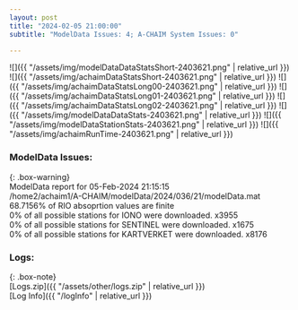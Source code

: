```yaml
---
layout: post
title: "2024-02-05 21:00:00"
subtitle: "ModelData Issues: 4; A-CHAIM System Issues: 0"

---
```


![]({{ "/assets/img/modelDataDataStatsShort-2403621.png" | relative_url }})
![]({{ "/assets/img/achaimDataStatsShort-2403621.png" | relative_url }})
![]({{ "/assets/img/achaimDataStatsLong00-2403621.png" | relative_url }})
![]({{ "/assets/img/achaimDataStatsLong01-2403621.png" | relative_url }})
![]({{ "/assets/img/achaimDataStatsLong02-2403621.png" | relative_url }})
![]({{ "/assets/img/modelDataDataStats-2403621.png" | relative_url }})
![]({{ "/assets/img/modelDataStationStats-2403621.png" | relative_url }})
![]({{ "/assets/img/achaimRunTime-2403621.png" | relative_url }})


### ModelData Issues:  
  
{: .box-warning}  
 ModelData report for 05-Feb-2024 21:15:15   
 /home2/achaim1/A-CHAIM/modelData/2024/036/21/modelData.mat   
 68.7156% of RIO absoprtion values are finite   
 0% of all possible stations for IONO were downloaded. x3955   
 0% of all possible stations for SENTINEL were downloaded. x1675   
 0% of all possible stations for KARTVERKET were downloaded. x8176   
  


### Logs:  
  
{: .box-note}  
[Logs.zip]({{ "/assets/other/logs.zip" | relative_url }})  
[Log Info]({{ "/logInfo" | relative_url }})  
